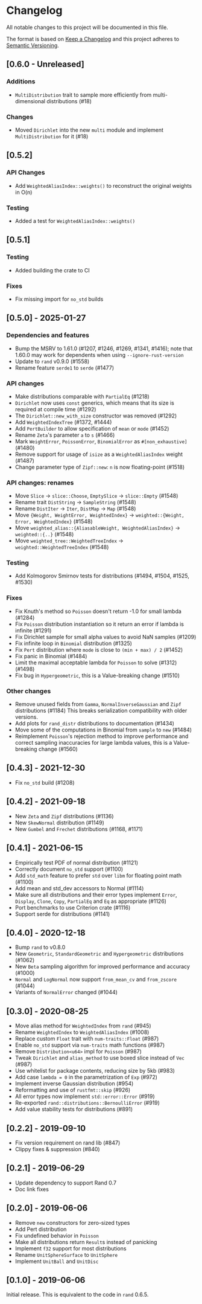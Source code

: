 # Changelog
All notable changes to this project will be documented in this file.

The format is based on [Keep a Changelog](http://keepachangelog.com/en/1.0.0/)
and this project adheres to [Semantic Versioning](https://semver.org/spec/v2.0.0.html).

## [0.6.0 - Unreleased]

### Additions
- `MultiDistribution` trait to sample more efficiently from multi-dimensional distributions (#18)

### Changes
- Moved `Dirichlet` into the new `multi` module and implement `MultiDistribution` for it (#18)

## [0.5.2]

### API Changes
- Add `WeightedAliasIndex::weights()` to reconstruct the original weights in O(n)

### Testing
- Added a test for `WeightedAliasIndex::weights()`

## [0.5.1]

### Testing
- Added building the crate to CI

### Fixes
- Fix missing import for `no_std` builds

## [0.5.0] - 2025-01-27

### Dependencies and features
- Bump the MSRV to 1.61.0 (#1207, #1246, #1269, #1341, #1416); note that 1.60.0 may work for dependents when using `--ignore-rust-version`
- Update to `rand` v0.9.0 (#1558)
- Rename feature `serde1` to `serde` (#1477)

### API changes
- Make distributions comparable with `PartialEq` (#1218)
- `Dirichlet` now uses `const` generics, which means that its size is required at compile time (#1292)
- The `Dirichlet::new_with_size` constructor was removed (#1292)
- Add `WeightedIndexTree` (#1372, #1444)
- Add `PertBuilder` to allow specification of `mean` or `mode` (#1452)
- Rename `Zeta`'s parameter `a` to `s` (#1466)
- Mark `WeightError`, `PoissonError`, `BinomialError` as `#[non_exhaustive]` (#1480)
- Remove support for usage of `isize` as a `WeightedAliasIndex` weight (#1487)
- Change parameter type of `Zipf::new`: `n` is now floating-point (#1518)

### API changes: renames
- Move `Slice` -> `slice::Choose`, `EmptySlice` -> `slice::Empty` (#1548)
- Rename trait `DistString` -> `SampleString` (#1548)
- Rename `DistIter` -> `Iter`, `DistMap` -> `Map` (#1548)
- Move `{Weight, WeightError, WeightedIndex}` -> `weighted::{Weight, Error, WeightedIndex}` (#1548)
- Move `weighted_alias::{AliasableWeight, WeightedAliasIndex}` -> `weighted::{..}` (#1548)
- Move `weighted_tree::WeightedTreeIndex` -> `weighted::WeightedTreeIndex` (#1548)

### Testing
- Add Kolmogorov Smirnov tests for distributions (#1494, #1504, #1525, #1530)

### Fixes
- Fix Knuth's method so `Poisson` doesn't return -1.0 for small lambda (#1284)
- Fix `Poisson` distribution instantiation so it return an error if lambda is infinite (#1291)
- Fix Dirichlet sample for small alpha values to avoid NaN samples (#1209)
- Fix infinite loop in `Binomial` distribution (#1325)
- Fix `Pert` distribution where `mode` is close to `(min + max) / 2` (#1452)
- Fix panic in Binomial (#1484)
- Limit the maximal acceptable lambda for `Poisson` to solve (#1312) (#1498)
- Fix bug in `Hypergeometric`, this is a Value-breaking change (#1510)

### Other changes
- Remove unused fields from `Gamma`, `NormalInverseGaussian` and `Zipf` distributions (#1184)
  This breaks serialization compatibility with older versions.
- Add plots for `rand_distr` distributions to documentation (#1434)
- Move some of the computations in Binomial from `sample` to `new` (#1484)
- Reimplement `Poisson`'s rejection method to improve performance and correct sampling inaccuracies for large lambda values, this is a Value-breaking change (#1560)

## [0.4.3] - 2021-12-30
- Fix `no_std` build (#1208)

## [0.4.2] - 2021-09-18
- New `Zeta` and `Zipf` distributions (#1136)
- New `SkewNormal` distribution (#1149)
- New `Gumbel` and `Frechet` distributions (#1168, #1171)

## [0.4.1] - 2021-06-15
- Empirically test PDF of normal distribution (#1121)
- Correctly document `no_std` support (#1100)
- Add `std_math` feature to prefer `std` over `libm` for floating point math (#1100)
- Add mean and std_dev accessors to Normal (#1114)
- Make sure all distributions and their error types implement `Error`, `Display`, `Clone`,
 `Copy`, `PartialEq` and `Eq` as appropriate (#1126)
- Port benchmarks to use Criterion crate (#1116)
- Support serde for distributions (#1141)

## [0.4.0] - 2020-12-18
- Bump `rand` to v0.8.0
- New `Geometric`, `StandardGeometric` and `Hypergeometric` distributions (#1062)
- New `Beta` sampling algorithm for improved performance and accuracy (#1000)
- `Normal` and `LogNormal` now support `from_mean_cv` and `from_zscore` (#1044)
- Variants of `NormalError` changed (#1044)

## [0.3.0] - 2020-08-25
- Move alias method for `WeightedIndex` from `rand` (#945)
- Rename `WeightedIndex` to `WeightedAliasIndex` (#1008)
- Replace custom `Float` trait with `num-traits::Float` (#987)
- Enable `no_std` support via `num-traits` math functions (#987)
- Remove `Distribution<u64>` impl for `Poisson` (#987)
- Tweak `Dirichlet` and `alias_method` to use boxed slice instead of `Vec` (#987)
- Use whitelist for package contents, reducing size by 5kb (#983)
- Add case `lambda = 0` in the parametrization of `Exp` (#972)
- Implement inverse Gaussian distribution (#954)
- Reformatting and use of `rustfmt::skip` (#926)
- All error types now implement `std::error::Error` (#919)
- Re-exported `rand::distributions::BernoulliError` (#919)
- Add value stability tests for distributions (#891)

## [0.2.2] - 2019-09-10
- Fix version requirement on rand lib (#847)
- Clippy fixes & suppression (#840)

## [0.2.1] - 2019-06-29
- Update dependency to support Rand 0.7
- Doc link fixes

## [0.2.0] - 2019-06-06
- Remove `new` constructors for zero-sized types
- Add Pert distribution
- Fix undefined behavior in `Poisson`
- Make all distributions return `Result`s instead of panicking
- Implement `f32` support for most distributions
- Rename `UnitSphereSurface` to `UnitSphere`
- Implement `UnitBall` and `UnitDisc`

## [0.1.0] - 2019-06-06
Initial release. This is equivalent to the code in `rand` 0.6.5.
